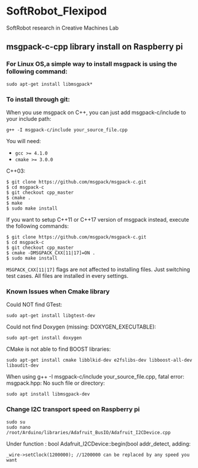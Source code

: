 # SoftRobot_Flexipod
SoftRobot research in Creative Machines Lab
## msgpack-c-cpp library install on Raspberry pi
### For Linux OS,a simple way to install msgpack is using the following command:

    sudo apt-get install libmsgpack*
    
### To install through git:
When you use msgpack on C++, you can just add msgpack-c/include to your include path:

    g++ -I msgpack-c/include your_source_file.cpp

You will need:

 - `gcc >= 4.1.0`
 - `cmake >= 3.0.0`

C++03:

    $ git clone https://github.com/msgpack/msgpack-c.git
    $ cd msgpack-c
    $ git checkout cpp_master
    $ cmake .
    $ make
    $ sudo make install

If you want to setup C++11 or C++17 version of msgpack instead,
execute the following commands:

    $ git clone https://github.com/msgpack/msgpack-c.git
    $ cd msgpack-c
    $ git checkout cpp_master
    $ cmake -DMSGPACK_CXX[11|17]=ON .
    $ sudo make install

`MSGPACK_CXX[11|17]` flags are not affected to installing files. Just switching test cases. All files are installed in every settings.
 
### Known Issues when Cmake library
Could NOT find GTest:

    sudo apt-get install libgtest-dev
    
Could not find Doxygen (missing: DOXYGEN_EXECUTABLE):

    sudo apt-get install doxygen
    
CMake is not able to find BOOST libraries:

    sudo apt-get install cmake libblkid-dev e2fslibs-dev libboost-all-dev libaudit-dev
    
When using g++ -I msgpack-c/include your_source_file.cpp, fatal error: msgpack.hpp: No such file or directory:

    sudo apt install libmsgpack-dev

### Change I2C transport speed on Raspberry pi

    sudo su
    sudo nano /root/Arduino/libraries/Adafruit_BusIO/Adafruit_I2CDevice.cpp
    
Under function : bool Adafruit_I2CDevice::begin(bool addr_detect, adding:

    _wire->setClock(1200000); //1200000 can be replaced by any speed you want

